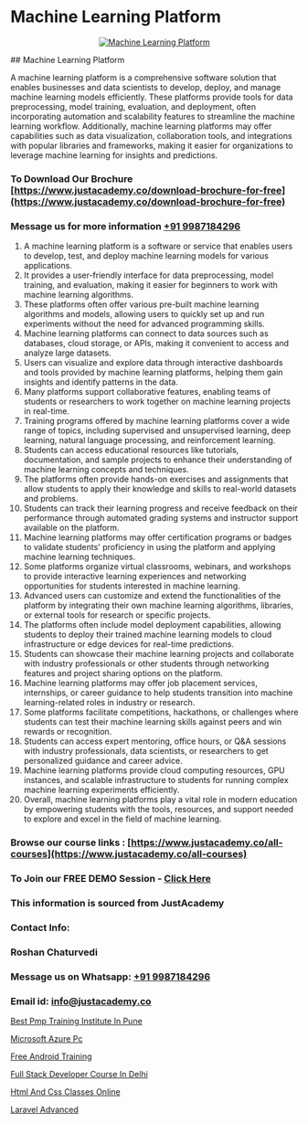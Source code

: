 # Machine Learning Platform

<p align="center">
  <a href="https://justacademy.co/course-detail/machine-learning">
    <img src="https://justacademy.co/storage2/course_image/1709713428_course_image.webp" alt="Machine Learning Platform">
  </a>
</p>
## Machine Learning Platform

A machine learning platform is a comprehensive software solution that enables businesses and data scientists to develop, deploy, and manage machine learning models efficiently. These platforms provide tools for data preprocessing, model training, evaluation, and deployment, often incorporating automation and scalability features to streamline the machine learning workflow. Additionally, machine learning platforms may offer capabilities such as data visualization, collaboration tools, and integrations with popular libraries and frameworks, making it easier for organizations to leverage machine learning for insights and predictions.
### To Download Our Brochure [https://www.justacademy.co/download-brochure-for-free](https://www.justacademy.co/download-brochure-for-free)
### Message us for more information [+91 9987184296](https://api.whatsapp.com/send?phone=919987184296)
1) A machine learning platform is a software or service that enables users to develop, test, and deploy machine learning models for various applications.
2) It provides a user-friendly interface for data preprocessing, model training, and evaluation, making it easier for beginners to work with machine learning algorithms.
3) These platforms often offer various pre-built machine learning algorithms and models, allowing users to quickly set up and run experiments without the need for advanced programming skills.
4) Machine learning platforms can connect to data sources such as databases, cloud storage, or APIs, making it convenient to access and analyze large datasets.
5) Users can visualize and explore data through interactive dashboards and tools provided by machine learning platforms, helping them gain insights and identify patterns in the data.
6) Many platforms support collaborative features, enabling teams of students or researchers to work together on machine learning projects in real-time.
7) Training programs offered by machine learning platforms cover a wide range of topics, including supervised and unsupervised learning, deep learning, natural language processing, and reinforcement learning.
8) Students can access educational resources like tutorials, documentation, and sample projects to enhance their understanding of machine learning concepts and techniques.
9) The platforms often provide hands-on exercises and assignments that allow students to apply their knowledge and skills to real-world datasets and problems.
10) Students can track their learning progress and receive feedback on their performance through automated grading systems and instructor support available on the platform.
11) Machine learning platforms may offer certification programs or badges to validate students' proficiency in using the platform and applying machine learning techniques.
12) Some platforms organize virtual classrooms, webinars, and workshops to provide interactive learning experiences and networking opportunities for students interested in machine learning.
13) Advanced users can customize and extend the functionalities of the platform by integrating their own machine learning algorithms, libraries, or external tools for research or specific projects.
14) The platforms often include model deployment capabilities, allowing students to deploy their trained machine learning models to cloud infrastructure or edge devices for real-time predictions.
15) Students can showcase their machine learning projects and collaborate with industry professionals or other students through networking features and project sharing options on the platform.
16) Machine learning platforms may offer job placement services, internships, or career guidance to help students transition into machine learning-related roles in industry or research.
17) Some platforms facilitate competitions, hackathons, or challenges where students can test their machine learning skills against peers and win rewards or recognition.
18) Students can access expert mentoring, office hours, or Q&A sessions with industry professionals, data scientists, or researchers to get personalized guidance and career advice.
19) Machine learning platforms provide cloud computing resources, GPU instances, and scalable infrastructure to students for running complex machine learning experiments efficiently.
20) Overall, machine learning platforms play a vital role in modern education by empowering students with the tools, resources, and support needed to explore and excel in the field of machine learning.

### Browse our course links : [https://www.justacademy.co/all-courses](https://www.justacademy.co/all-courses) 
### To Join our FREE DEMO Session - [Click Here](https://www.justacademy.co/register-for-course-demo)


### This information is sourced from JustAcademy
### Contact Info:
### Roshan Chaturvedi
### Message us on Whatsapp: [+91 9987184296](https://api.whatsapp.com/send?phone=919987184296)
### Email id: [info@justacademy.co](mailto:info@justacademy.co)
                
[Best Pmp Training Institute In Pune](https://www.linkedin.com/pulse/best-pmp-training-institute-pune-justacademy-san-jose-5ctmf?trackingId=ZaIzCanJAKtZYZogqlrwVA%3D%3D&lipi=urn%3Ali%3Apage%3Ad_flagship3_company_admin%3BNvzTf3fnQO%2BVBqBGA8b0%2Bw%3D%3D)

[Microsoft Azure Pc](https://www.linkedin.com/pulse/microsoft-azure-pc-justacademy-sunnyvale-c3iuc?trackingId=H%2Fuo4p89yF6VXh%2B2Igy48A%3D%3D&lipi=urn%3Ali%3Apage%3Ad_flagship3_company_admin%3BJVVM%2Fef%2BR3WBKPYq3pagGw%3D%3D)

[Free Android Training](https://medium.com/@namusn/free-android-training-4609aecde120)

[Full Stack Developer Course In Delhi](https://medium.com/@ranepooja/full-stack-developer-course-in-delhi-f11cab61675e)

[Html And Css Classes Online](https://justacademyin.github.io/justacademy/html-and-css-classes-online)

[Laravel Advanced](https://justacademyin.github.io/justacademy/laravel-advanced)

